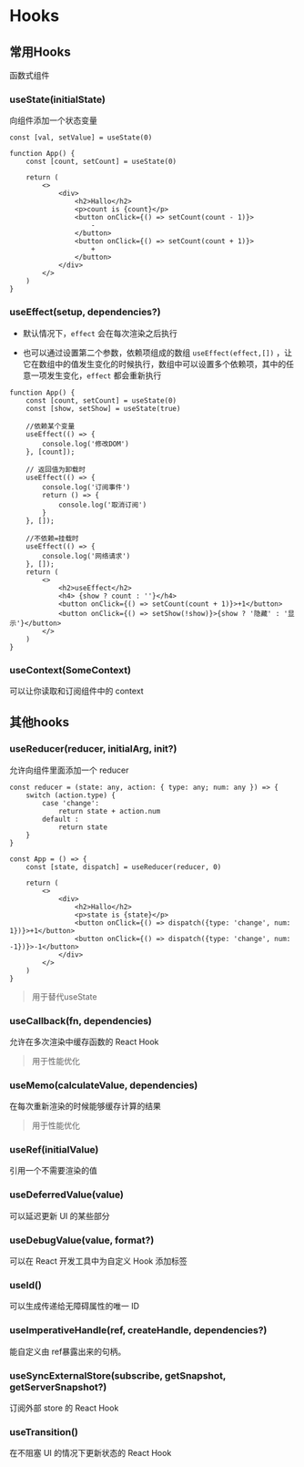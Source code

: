 # Hooks

## 常用Hooks

函数式组件

### useState(initialState)

向组件添加一个状态变量

`const [val, setValue] = useState(0)`

```react
function App() {
    const [count, setCount] = useState(0)
    
    return (
        <>
            <div>
                <h2>Hallo</h2>
                <p>count is {count}</p>
                <button onClick={() => setCount(count - 1)}>
                    -
                </button>
                <button onClick={() => setCount(count + 1)}>
                    +
                </button>
            </div>
        </>
    )
}
```

### useEffect(setup, dependencies?)

- 默认情况下，`effect` 会在每次渲染之后执行

- 也可以通过设置第二个参数，依赖项组成的数组 `useEffect(effect,[])` ，让它在数组中的值发生变化的时候执行，数组中可以设置多个依赖项，其中的任意一项发生变化，`effect` 都会重新执行

```react
function App() {
    const [count, setCount] = useState(0)
    const [show, setShow] = useState(true)

    //依赖某个变量
    useEffect(() => {
        console.log('修改DOM')
    }, [count]);

    // 返回值为卸载时
    useEffect(() => {
        console.log('订阅事件')
        return () => {
            console.log('取消订阅')
        }
    }, []);

    //不依赖=挂载时
    useEffect(() => {
        console.log('网络请求')
    }, []);
    return (
        <>
            <h2>useEffect</h2>
            <h4> {show ? count : ''}</h4>
            <button onClick={() => setCount(count + 1)}>+1</button>
            <button onClick={() => setShow(!show)}>{show ? '隐藏' : '显示'}</button>
        </>
    )
}
```

### useContext(SomeContext)

可以让你读取和订阅组件中的 context

## 其他hooks

### useReducer(reducer, initialArg, init?)

允许向组件里面添加一个 reducer

```react
const reducer = (state: any, action: { type: any; num: any }) => {
    switch (action.type) {
        case 'change':
            return state + action.num
        default :
            return state
    }
}

const App = () => {
    const [state, dispatch] = useReducer(reducer, 0)

    return (
        <>
            <div>
                <h2>Hallo</h2>
                <p>state is {state}</p>
                <button onClick={() => dispatch({type: 'change', num: 1})}>+1</button>
                <button onClick={() => dispatch({type: 'change', num: -1})}>-1</button>
            </div>
        </>
    )
}
```

> 用于替代useState

### useCallback(fn, dependencies)

允许在多次渲染中缓存函数的 React Hook

> 用于性能优化

###  useMemo(calculateValue, dependencies)

在每次重新渲染的时候能够缓存计算的结果

> 用于性能优化

### useRef(initialValue)

引用一个不需要渲染的值

### useDeferredValue(value)

可以延迟更新 UI 的某些部分

### useDebugValue(value, format?)

可以在 React 开发工具中为自定义 Hook 添加标签

### useId()

可以生成传递给无障碍属性的唯一 ID

### useImperativeHandle(ref, createHandle, dependencies?)

能自定义由 ref暴露出来的句柄。

### useSyncExternalStore(subscribe, getSnapshot, getServerSnapshot?)

订阅外部 store 的 React Hook

### useTransition()

在不阻塞 UI 的情况下更新状态的 React Hook
